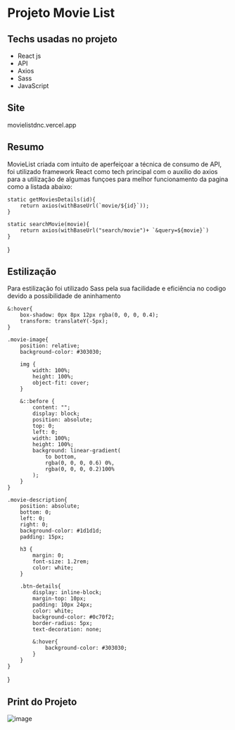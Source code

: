 # Projeto Movie List

## Techs usadas no projeto
- React js
- API
- Axios
- Sass
- JavaScript

## Site
movielistdnc.vercel.app

## Resumo

MovieList criada com intuito de aperfeiçoar a técnica de consumo de API, foi utilizado framework React como tech principal com o auxilio do axios para a utilização de algumas funçoes para melhor funcionamento da pagina como a listada abaixo:

 
    static getMoviesDetails(id){
        return axios(withBaseUrl(`movie/${id}`));
    }

    static searchMovie(movie){
        return axios(withBaseUrl("search/movie")+ `&query=${movie}`)
    }
}   


## Estilização

Para estilização foi utilizado Sass pela sua facilidade e eficiência no codigo devido a possibilidade de aninhamento



    &:hover{
        box-shadow: 0px 8px 12px rgba(0, 0, 0, 0.4);
        transform: translateY(-5px);
    }

    .movie-image{
        position: relative;
        background-color: #303030;

        img {
            width: 100%;
            height: 100%;
            object-fit: cover;
        }

        &::before {
            content: "";
            display: block;
            position: absolute;
            top: 0;
            left: 0;
            width: 100%;
            height: 100%;
            background: linear-gradient(
                to bottom,
                rgba(0, 0, 0, 0.6) 0%,
                rgba(0, 0, 0, 0.2)100%
            );
        }
    }

    .movie-description{
        position: absolute;
        bottom: 0;
        left: 0;
        right: 0;
        background-color: #1d1d1d;
        padding: 15px;

        h3 {
            margin: 0;
            font-size: 1.2rem;
            color: white;
        }

        .btn-details{
            display: inline-block;
            margin-top: 10px;
            padding: 10px 24px;
            color: white;
            background-color: #0c70f2;
            border-radius: 5px;
            text-decoration: none;

            &:hover{
                background-color: #303030;
            }
        }
    }
}

## Print do Projeto

![image](https://github.com/devcarlosrlima/MovieList/assets/136191341/341e5e98-f1f2-4660-8dca-1f70575f998e)

